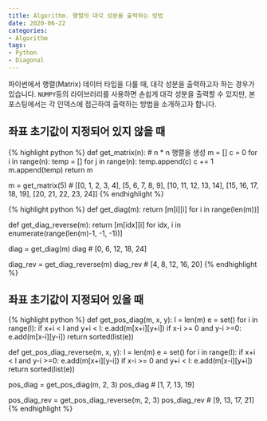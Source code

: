 ```yaml
---
title: Algorithm. 행렬의 대각 성분을 출력하는 방법
date: 2020-06-22
categories:
- Algorithm
tags:
- Python
- Diagonal
---
```


파이썬에서 행렬(Matrix) 데이터 타입을 다룰 때, 대각 성분을 출력하고자 하는 경우가 있습니다. `NUMPY`등의 라이브러리를 사용하면 손쉽게 대각 성분을 출력할 수 있지만, 본 포스팅에서는 각 인덱스에 접근하여 출력하는 방법을 소개하고자 합니다.

## 좌표 초기값이 지정되어 있지 않을 때
{% highlight python %}
def get_matrix(n): # n * n 행렬을 생성
    m = []
    c = 0
    for i in range(n):
        temp = []
        for j in range(n):
            temp.append(c)
            c += 1
        m.append(temp)
    return m

m = get_matrix(5) # [[0, 1, 2, 3, 4], [5, 6, 7, 8, 9], [10, 11, 12, 13, 14], [15, 16, 17, 18, 19], [20, 21, 22, 23, 24]]
{% endhighlight %}

{% highlight python %}
def get_diag(m):
    return [m[i][i] for i in range(len(m))]
    
def get_diag_reverse(m):
    return [m[idx][i] for idx, i in enumerate(range(len(m)-1, -1, -1))]

diag = get_diag(m)
diag # [0, 6, 12, 18, 24]

diag_rev = get_diag_reverse(m)
diag_rev # [4, 8, 12, 16, 20]
{% endhighlight %}

## 좌표 초기값이 지정되어 있을 때
{% highlight python %}
def get_pos_diag(m, x, y):
    l = len(m)
    e = set()
    for i in range(l):
        if x+i < l and y+i < l:
            e.add(m[x+i][y+i])
        if x-i >= 0 and y-i >=0:
            e.add(m[x-i][y-i])
    return sorted(list(e))
    
def get_pos_diag_reverse(m, x, y):
    l = len(m)
    e = set()
    for i in range(l):
        if x+i < l and y-i >=0:
            e.add(m[x+i][y-i])
        if x-i >= 0 and y+i < l:
            e.add(m[x-i][y+i])
    return sorted(list(e))
    
pos_diag = get_pos_diag(m, 2, 3)
pos_diag # [1, 7, 13, 19]

pos_diag_rev = get_pos_diag_reverse(m, 2, 3)
pos_diag_rev # [9, 13, 17, 21]
{% endhighlight %}